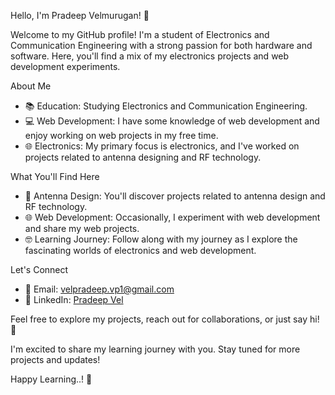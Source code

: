 Hello, I'm Pradeep Velmurugan! 👋

Welcome to my GitHub profile! I'm a student of Electronics and Communication Engineering
with a strong passion for both hardware and software. Here, you'll find a mix of
my electronics projects and web development experiments.

About Me

- 📚 Education: Studying Electronics and Communication Engineering.
- 💻 Web Development: I have some knowledge of web development and enjoy working on web projects in my free time.
- 🌐 Electronics: My primary focus is electronics, and I've worked on projects related to antenna designing and RF technology.

What You'll Find Here

- 📡 Antenna Design: You'll discover projects related to antenna design and RF technology.
- 🌐 Web Development: Occasionally, I experiment with web development and share my web projects.
- 🤓 Learning Journey: Follow along with my journey as I explore the fascinating worlds of electronics and web development.

Let's Connect

- 📧 Email: velpradeep.vp1@gmail.com
- 💼 LinkedIn: [Pradeep Vel](in/pradeep-vel-8b759a227)

Feel free to explore my projects, reach out for collaborations, or just say hi! 👋

I'm excited to share my learning journey with you. Stay tuned for more projects and updates!

Happy Learning..! 🚀
